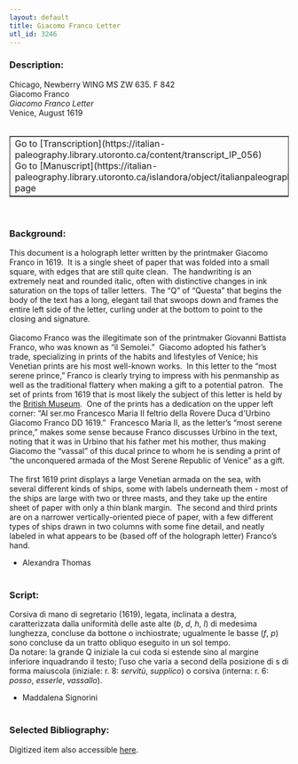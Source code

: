 ```yaml
---
layout: default
title: Giacomo Franco Letter
utl_id: 3246
---
```


### Description:

Chicago, Newberry WING MS ZW 635. F 842<br>
Giacomo Franco<br>
_Giacomo Franco Letter_<br>
Venice, August 1619<br>
 <br>
<table border=""0.5"" cellpadding=""1"" cellspacing=""1"" style=""width: 200px; background-color:#F8F8F8;""><tbody><tr><td>Go to [Transcription](https://italian-paleography.library.utoronto.ca/content/transcript_IP_056)<br>
Go to [Manuscript](https://italian-paleography.library.utoronto.ca/islandora/object/italianpaleography%3AIP_056) page</td></tr></tbody></table> <br>


### Background:

This document is a holograph letter written by the printmaker Giacomo Franco in 1619.  It is a single sheet of paper that was folded into a small square, with edges that are still quite clean.  The handwriting is an extremely neat and rounded italic, often with distinctive changes in ink saturation on the tops of taller letters.  The “Q” of “Questa” that begins the body of the text has a long, elegant tail that swoops down and frames the entire left side of the letter, curling under at the bottom to point to the closing and signature.<br><br>
Giacomo Franco was the illegitimate son of the printmaker Giovanni Battista Franco, who was known as “il Semolei.”  Giacomo adopted his father’s trade, specializing in prints of the habits and lifestyles of Venice; his Venetian prints are his most well-known works.  In this letter to the “most serene prince,” Franco is clearly trying to impress with his penmanship as well as the traditional flattery when making a gift to a potential patron.  The set of prints from 1619 that is most likely the subject of this letter is held by the [British Museum](https://www.britishmuseum.org/research/collection_online/collection_object_details.aspx?assetId=449250001&objectId=1586078&partId=1).  One of the prints has a dedication on the upper left corner: “Al ser.mo Francesco Maria II feltrio della Rovere Duca d'Urbino Giacomo Franco DD 1619.”  Francesco Maria II, as the letter’s “most serene prince,” makes some sense because Franco discusses Urbino in the text, noting that it was in Urbino that his father met his mother, thus making Giacomo the “vassal” of this ducal prince to whom he is sending a print of “the unconquered armada of the Most Serene Republic of Venice” as a gift.<br><br>
The first 1619 print displays a large Venetian armada on the sea, with several different kinds of ships, some with labels underneath them - most of the ships are large with two or three masts, and they take up the entire sheet of paper with only a thin blank margin.  The second and third prints are on a narrower vertically-oriented piece of paper, with a few different types of ships drawn in two columns with some fine detail, and neatly labeled in what appears to be (based off of the holograph letter) Franco’s hand. <br>
- Alexandra Thomas<br>
 <br>


### Script:

Corsiva di mano di segretario (1619), legata, inclinata a destra, caratterizzata dalla uniformità delle aste alte (_b_, _d_, _h_, _l_) di medesima lunghezza, concluse da bottone o inchiostrate; ugualmente le basse (_f_, _p_) sono concluse da un tratto obliquo eseguito in un sol tempo.<br>
Da notare: la grande Q iniziale la cui coda si estende sino al margine inferiore inquadrando il testo; l’uso che varia a second della posizione di s di forma maiuscola (iniziale: r. 8: _servitù_, _supplico_) o corsiva (interna: r. 6: _posso_, _esserle_, _vassallo_).<br>
- Maddalena Signorini<br>
 <br>


### Selected Bibliography:

Digitized item also accessible [here](http://digcoll.newberry.org/#/item/ia-wing_ms_zw_635_f842).<br>
 <br>
